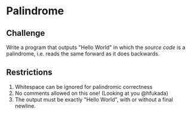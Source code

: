 Palindrome
==========

Challenge
---------

Write a program that outputs "Hello World" in which the _source code_ is a palindrome, i.e. reads the same forward as it does backwards.

Restrictions
------------

1. Whitespace can be ignored for palindromic correctness
2. No comments allowed on this one! (Looking at you @hfukada)
3. The output must be exactly "Hello World", with or without a final newline.
